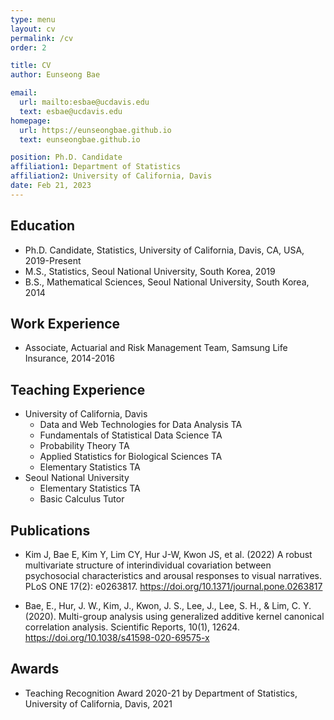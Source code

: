 ```yaml
---
type: menu
layout: cv
permalink: /cv
order: 2

title: CV
author: Eunseong Bae

email:
  url: mailto:esbae@ucdavis.edu
  text: esbae@ucdavis.edu
homepage:
  url: https://eunseongbae.github.io
  text: eunseongbae.github.io

position: Ph.D. Candidate
affiliation1: Department of Statistics
affiliation2: University of California, Davis
date: Feb 21, 2023
---
```


## Education

- Ph.D. Candidate, Statistics, University of California, Davis, CA, USA, 2019-Present
- M.S., Statistics, Seoul National University, South Korea, 2019
- B.S., Mathematical Sciences, Seoul National University, South Korea, 2014

## Work Experience

- Associate, Actuarial and Risk Management Team, Samsung Life Insurance, 2014-2016

## Teaching Experience

- University of California, Davis
  - Data and Web Technologies for Data Analysis TA <!-- [Winter 2022, Winter 2023] -->
  - Fundamentals of Statistical Data Science TA <!-- [Winter 2022] -->
  - Probability Theory TA <!-- [Spring 2021, Spring 2022] -->
  - Applied Statistics for Biological Sciences TA <!-- [Fall 2021] -->
  - Elementary Statistics TA <!-- [Fall 2019, Winter 2020, Spring 2020, Fall 2020, Winter 2021, Fall 2022] -->
- Seoul National University
  - Elementary Statistics TA <!-- [Spring 2017, Fall 2017] -->
  - Basic Calculus Tutor <!-- [Spring 2008, Spring 2011, Spring 2012, Spring 2013] -->

## Publications

- Kim J, Bae E, Kim Y, Lim CY, Hur J-W, Kwon JS, et al. (2022) A robust multivariate structure of interindividual covariation between psychosocial characteristics and arousal responses to visual narratives. PLoS ONE 17(2): e0263817. <a href="https://doi.org/10.1371/journal.pone.0263817" target="_blank" rel="noopenr noreferrer">https://doi.org/10.1371/journal.pone.0263817 </a>

- Bae, E., Hur, J. W., Kim, J., Kwon, J. S., Lee, J., Lee, S. H., & Lim, C. Y. (2020). Multi-group analysis using generalized additive kernel canonical correlation analysis. Scientific Reports, 10(1), 12624. <a href="https://doi.org/10.1038/s41598-020-69575-x" target="_blank" rel="noopener noreferrer">https://doi.org/10.1038/s41598-020-69575-x</a>

## Awards

- Teaching Recognition Award 2020-21 by Department of Statistics, University of California, Davis, 2021